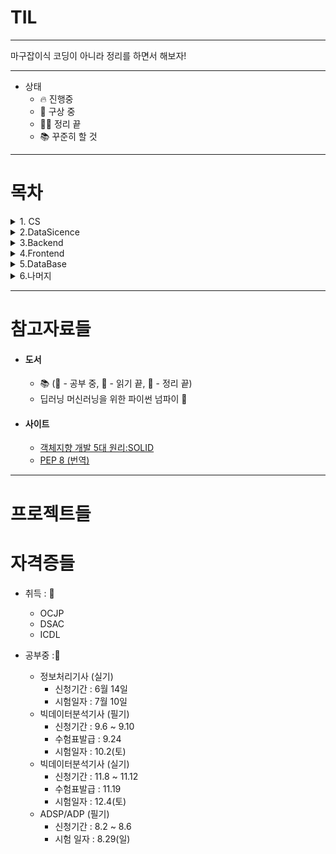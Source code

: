 # TIL

---

마구잡이식 코딩이 아니라 정리를 하면서 해보자!

---

- 상태
  - 🔥 진행중
  - 🧠 구상 중
  - 🏳‍🌈 정리 끝
  - 📚 꾸준히 할 것

---

# 목차

<details>
<summary>1. CS</summary>
<div markdown="1">

- [Algorithm](./Algorithm)
  - [백준](./Algorithm/BaekJoon)
  - [프로그래머스](./Algorithm/Programmers)
- OS
- 리눅스
- 컴퓨터 구조

</div>

</details>

<details>
<summary>2.DataSicence</summary>
<div markdown="1">

- [ML](./DataSicence/ML)
- [Python](./DataSicence/Python)
- [R](./DataSicence/R)

</div>
</details>

<details>
<summary>3.Backend</summary>
<div markdown="1">

- [Django](./Backend/Django)

</div>
</details>
<details>
<summary>4.Frontend</summary>
<div markdown="1">

- [React](./Frontend/React)

</div>
</details>
<details>
<summary>5.DataBase</summary>
<div markdown="1">

- [Oracle](./Database/Oracle)

</div>
</details>
<details>
<summary>6.나머지</summary>
<div markdown="1">
- [개발 외의 것들](./Others)
- [참고 도서 및 사이트](#참고자료들)
- [프로젝트들](#프로젝트들)
- [자격증들](#자격증들)

</div>
</details>

---

# 참고자료들

- #### 도서
  - 📚 (📖 - 공부 중, 📒 - 읽기 끝, 📕 - 정리 끝)
  - 딥러닝 머신러닝을 위한 파이썬 넘파이 📖
- #### 사이트
  - [객체지향 개발 5대 원리:SOLID](https://www.nextree.co.kr/p6960/)
  - [PEP 8 (번역)](https://luavis.me/python/python-convention)

---

# 프로젝트들

# 자격증들

- 취득 : 🎉

  - OCJP
  - DSAC
  - ICDL

- 공부중 :📖
  - 정보처리기사 (실기)
    - 신청기간 : 6월 14일
    - 시험일자 : 7월 10일
  - 빅데이터분석기사 (필기)
    - 신청기간 : 9.6 ~ 9.10
    - 수험표발급 : 9.24
    - 시험일자 : 10.2(토)
  - 빅데이터분석기사 (실기)
    - 신청기간 : 11.8 ~ 11.12
    - 수험표발급 : 11.19
    - 시험일자 : 12.4(토)
  - ADSP/ADP (필기)
    - 신청기간 : 8.2 ~ 8.6
    - 시험 일자 : 8.29(일)
